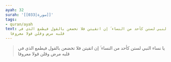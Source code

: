 ```yaml
---
ayah: 32
surah: '[[033|سورة]]'
tags:
- quran/ayah
text: يا نساء النبي لستن كأحد من النساء ۚ إن اتقيتن فلا تخضعن بالقول فيطمع الذي في
  قلبه مرض وقلن قولا معروفا
---
```

> يا نساء النبي لستن كأحد من النساء ۚ إن اتقيتن فلا تخضعن بالقول فيطمع الذي في قلبه مرض وقلن قولا معروفا
